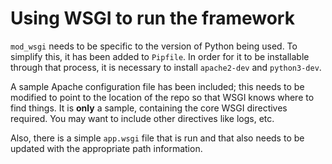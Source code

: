 # Using WSGI to run the framework

`mod_wsgi` needs to be specific to the version of Python being used. To simplify this, it has been added to `Pipfile`. In order for it to be installable through that process, it is necessary to install `apache2-dev` and `python3-dev`.

A sample Apache configuration file has been included; this needs to be modified to point to the location of the repo so that WSGI knows where to find things. It is **only** a sample, containing the core WSGI directives required. You may want to include other directives like logs, etc.

Also, there is a simple `app.wsgi` file that is run and that also needs to be updated with the appropriate path information.
